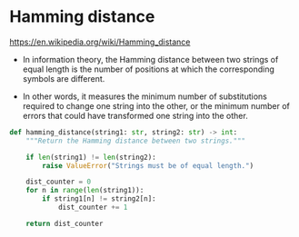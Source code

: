# Hamming distance

https://en.wikipedia.org/wiki/Hamming_distance

- In information theory, the Hamming distance between two strings of equal length is the number of positions at which the corresponding symbols are different. 

- In other words, it measures the minimum number of substitutions required to change one string into the other, or the minimum number of errors that could have transformed one string into the other.

```python
def hamming_distance(string1: str, string2: str) -> int:
    """Return the Hamming distance between two strings."""

    if len(string1) != len(string2):
        raise ValueError("Strings must be of equal length.")

    dist_counter = 0
    for n in range(len(string1)):
        if string1[n] != string2[n]:
            dist_counter += 1

    return dist_counter
```


